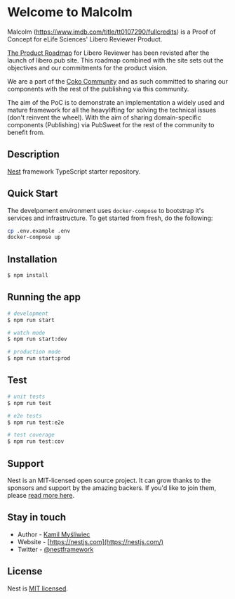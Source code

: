 # Welcome to Malcolm

Malcolm (https://www.imdb.com/title/tt0107290/fullcredits) is a Proof of Concept for eLife Sciences' Libero Reviewer Product.

[The Product Roadmap](https://trello.com/b/NShRx4VE/libero-reviewer-product-roadmap)
for Libero Reviewer has been revisted after the launch of libero.pub site. This roadmap
combined with the site sets out the objectives and our commitments for the product vision.

We are a part of the [Coko Community](https://coko.foundation/partners/) and
as such committed to sharing our components with the rest of the publishing via
this community.

The aim of the PoC is to demonstrate an implementation a widely used and mature framework for
all the heavylifting for solving the technical issues (don't reinvent the wheel).
With the aim of sharing domain-specific components (Publishing) via PubSweet for
the rest of the community to benefit from.

## Description

[Nest](https://github.com/nestjs/nest) framework TypeScript starter repository.

## Quick Start
The develpoment environment uses `docker-compose` to bootstrap it's services and infrastructure. To get started from fresh, do the following:

```bash
cp .env.example .env
docker-compose up
```

## Installation

```bash
$ npm install
```

## Running the app

```bash
# development
$ npm run start

# watch mode
$ npm run start:dev

# production mode
$ npm run start:prod
```

## Test

```bash
# unit tests
$ npm run test

# e2e tests
$ npm run test:e2e

# test coverage
$ npm run test:cov
```

## Support

Nest is an MIT-licensed open source project. It can grow thanks to the sponsors and support by the amazing backers. If you'd like to join them, please [read more here](https://docs.nestjs.com/support).

## Stay in touch

- Author - [Kamil Myśliwiec](https://kamilmysliwiec.com)
- Website - [https://nestjs.com](https://nestjs.com/)
- Twitter - [@nestframework](https://twitter.com/nestframework)

## License

  Nest is [MIT licensed](LICENSE).
